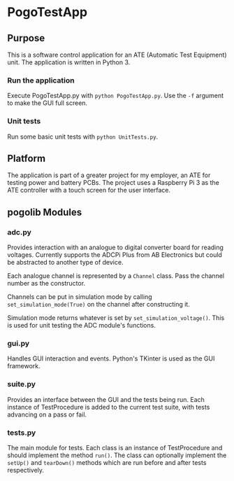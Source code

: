 # PogoTestApp
## Purpose
This is a software control application for an ATE (Automatic Test Equipment) unit. The application is written in Python 3.

### Run the application
Execute PogoTestApp.py with `python PogoTestApp.py`. Use the `-f` argument to make the GUI full screen.

### Unit tests
Run some basic unit tests with `python UnitTests.py`.

## Platform
The application is part of a greater project for my employer, an ATE for testing power and battery PCBs. The project uses a Raspberry Pi 3 as the ATE controller with a touch screen for the user interface.

## pogolib Modules
### adc.py
Provides interaction with an analogue to digital converter board for reading voltages. Currently supports the ADCPi Plus from AB Electronics but could be abstracted to another type of device.

Each analogue channel is represented by a `Channel` class. Pass the channel number as the constructor.

Channels can be put in simulation mode by calling `set_simulation_mode(True)` on the channel after constructing it.

Simulation mode returns whatever is set by `set_simulation_voltage()`. This is used for unit testing the ADC module's functions.

### gui.py
Handles GUI interaction and events. Python's TKinter is used as the GUI framework.

### suite.py
Provides an interface between the GUI and the tests being run. Each instance of TestProcedure is added to the current test suite, with tests advancing on a pass or fail.

### tests.py
The main module for tests. Each class is an instance of TestProcedure and should implement the method `run()`. The class can optionally implement the `setUp()` and `tearDown()` methods which are run before and after tests respectively.
